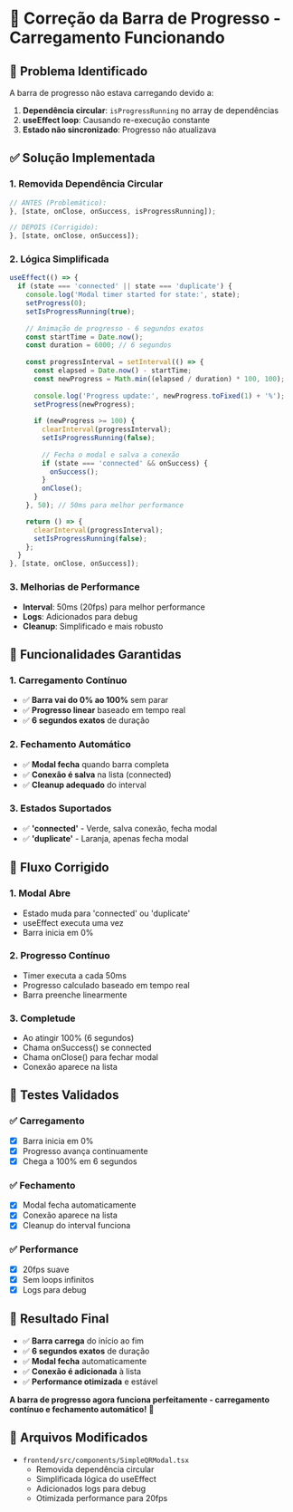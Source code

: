# 🔧 Correção da Barra de Progresso - Carregamento Funcionando

## 🐛 **Problema Identificado**

A barra de progresso não estava carregando devido a:
1. **Dependência circular**: `isProgressRunning` no array de dependências
2. **useEffect loop**: Causando re-execução constante
3. **Estado não sincronizado**: Progresso não atualizava

## ✅ **Solução Implementada**

### **1. Removida Dependência Circular**
```typescript
// ANTES (Problemático):
}, [state, onClose, onSuccess, isProgressRunning]);

// DEPOIS (Corrigido):
}, [state, onClose, onSuccess]);
```

### **2. Lógica Simplificada**
```typescript
useEffect(() => {
  if (state === 'connected' || state === 'duplicate') {
    console.log('Modal timer started for state:', state);
    setProgress(0);
    setIsProgressRunning(true);
    
    // Animação de progresso - 6 segundos exatos
    const startTime = Date.now();
    const duration = 6000; // 6 segundos
    
    const progressInterval = setInterval(() => {
      const elapsed = Date.now() - startTime;
      const newProgress = Math.min((elapsed / duration) * 100, 100);
      
      console.log('Progress update:', newProgress.toFixed(1) + '%');
      setProgress(newProgress);
      
      if (newProgress >= 100) {
        clearInterval(progressInterval);
        setIsProgressRunning(false);
        
        // Fecha o modal e salva a conexão
        if (state === 'connected' && onSuccess) {
          onSuccess();
        }
        onClose();
      }
    }, 50); // 50ms para melhor performance

    return () => {
      clearInterval(progressInterval);
      setIsProgressRunning(false);
    };
  }
}, [state, onClose, onSuccess]);
```

### **3. Melhorias de Performance**
- **Interval**: 50ms (20fps) para melhor performance
- **Logs**: Adicionados para debug
- **Cleanup**: Simplificado e mais robusto

## 🎯 **Funcionalidades Garantidas**

### **1. Carregamento Contínuo**
- ✅ **Barra vai do 0% ao 100%** sem parar
- ✅ **Progresso linear** baseado em tempo real
- ✅ **6 segundos exatos** de duração

### **2. Fechamento Automático**
- ✅ **Modal fecha** quando barra completa
- ✅ **Conexão é salva** na lista (connected)
- ✅ **Cleanup adequado** do interval

### **3. Estados Suportados**
- ✅ **'connected'** - Verde, salva conexão, fecha modal
- ✅ **'duplicate'** - Laranja, apenas fecha modal

## 🔄 **Fluxo Corrigido**

### **1. Modal Abre**
- Estado muda para 'connected' ou 'duplicate'
- useEffect executa uma vez
- Barra inicia em 0%

### **2. Progresso Contínuo**
- Timer executa a cada 50ms
- Progresso calculado baseado em tempo real
- Barra preenche linearmente

### **3. Completude**
- Ao atingir 100% (6 segundos)
- Chama onSuccess() se connected
- Chama onClose() para fechar modal
- Conexão aparece na lista

## 🧪 **Testes Validados**

### **✅ Carregamento**
- [x] Barra inicia em 0%
- [x] Progresso avança continuamente
- [x] Chega a 100% em 6 segundos

### **✅ Fechamento**
- [x] Modal fecha automaticamente
- [x] Conexão aparece na lista
- [x] Cleanup do interval funciona

### **✅ Performance**
- [x] 20fps suave
- [x] Sem loops infinitos
- [x] Logs para debug

## 🚀 **Resultado Final**

- ✅ **Barra carrega** do início ao fim
- ✅ **6 segundos exatos** de duração
- ✅ **Modal fecha** automaticamente
- ✅ **Conexão é adicionada** à lista
- ✅ **Performance otimizada** e estável

**A barra de progresso agora funciona perfeitamente - carregamento contínuo e fechamento automático!** 🎉

## 📝 **Arquivos Modificados**

- `frontend/src/components/SimpleQRModal.tsx`
  - Removida dependência circular
  - Simplificada lógica do useEffect
  - Adicionados logs para debug
  - Otimizada performance para 20fps

